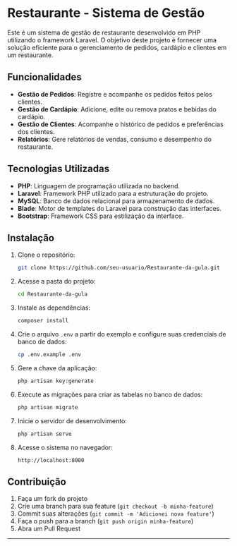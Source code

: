 # Restaurante - Sistema de Gestão

Este é um sistema de gestão de restaurante desenvolvido em PHP utilizando o framework Laravel. O objetivo deste projeto é fornecer uma solução eficiente para o gerenciamento de pedidos, cardápio e clientes em um restaurante.

## Funcionalidades

- **Gestão de Pedidos**: Registre e acompanhe os pedidos feitos pelos clientes.
- **Gestão de Cardápio**: Adicione, edite ou remova pratos e bebidas do cardápio.
- **Gestão de Clientes**: Acompanhe o histórico de pedidos e preferências dos clientes.
- **Relatórios**: Gere relatórios de vendas, consumo e desempenho do restaurante.

## Tecnologias Utilizadas

- **PHP**: Linguagem de programação utilizada no backend.
- **Laravel**: Framework PHP utilizado para a estruturação do projeto.
- **MySQL**: Banco de dados relacional para armazenamento de dados.
- **Blade**: Motor de templates do Laravel para construção das interfaces.
- **Bootstrap**: Framework CSS para estilização da interface.

## Instalação

1. Clone o repositório:
   ```bash
   git clone https://github.com/seu-usuario/Restaurante-da-gula.git
   ```

2. Acesse a pasta do projeto:
   ```bash
   cd Restaurante-da-gula
   ```

3. Instale as dependências:
   ```bash
   composer install
   ```

4. Crie o arquivo `.env` a partir do exemplo e configure suas credenciais de banco de dados:
   ```bash
   cp .env.example .env
   ```

5. Gere a chave da aplicação:
   ```bash
   php artisan key:generate
   ```

6. Execute as migrações para criar as tabelas no banco de dados:
   ```bash
   php artisan migrate
   ```

7. Inicie o servidor de desenvolvimento:
   ```bash
   php artisan serve
   ```

8. Acesse o sistema no navegador:
   ```
   http://localhost:8000
   ```

## Contribuição

1. Faça um fork do projeto
2. Crie uma branch para sua feature (`git checkout -b minha-feature`)
3. Commit suas alterações (`git commit -m 'Adicionei nova feature'`)
4. Faça o push para a branch (`git push origin minha-feature`)
5. Abra um Pull Request

---
